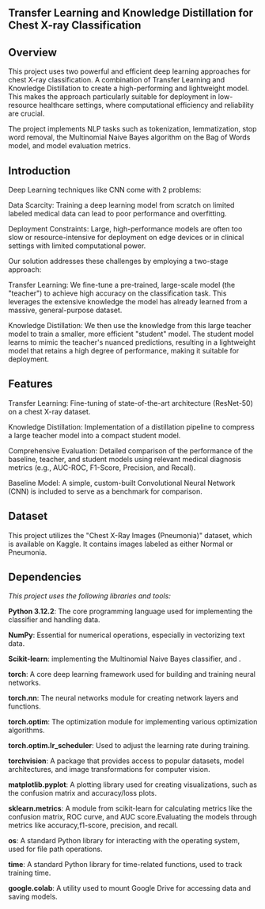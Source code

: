 
**Transfer Learning and Knowledge Distillation for Chest X-ray Classification**
---

**Overview**
---
This project uses two powerful and efficient deep learning approaches for chest X-ray classification. A combination of Transfer Learning and Knowledge Distillation to create a high-performing and lightweight model. This makes the approach particularly suitable for deployment in low-resource healthcare settings, where computational efficiency and reliability are crucial.


The project implements  NLP tasks  such as tokenization, lemmatization, stop word removal, the Multinomial Naive Bayes algorithm on the Bag of Words model, and model evaluation metrics.

**Introduction**
---
Deep Learning techniques like CNN come with 2 problems: 

Data Scarcity: Training a deep learning model from scratch on limited labeled medical data can lead to poor performance and overfitting.

Deployment Constraints: Large, high-performance models are often too slow or resource-intensive for deployment on edge devices or in clinical settings with limited computational power.

Our solution addresses these challenges by employing a two-stage approach:

Transfer Learning: We fine-tune a pre-trained, large-scale model (the "teacher") to achieve high accuracy on the classification task. This leverages the extensive knowledge the model has already learned from a massive, general-purpose dataset.

Knowledge Distillation: We then use the knowledge from this large teacher model to train a smaller, more efficient "student" model. The student model learns to mimic the teacher's nuanced predictions, resulting in a lightweight model that retains a high degree of performance, making it suitable for deployment.

**Features**
---
Transfer Learning: Fine-tuning of state-of-the-art architecture  (ResNet-50) on a chest X-ray dataset.

Knowledge Distillation: Implementation of a distillation pipeline to compress a large teacher model into a compact student model.

Comprehensive Evaluation: Detailed comparison of the performance of the baseline, teacher, and student models using relevant medical diagnosis metrics (e.g., AUC-ROC, F1-Score, Precision, and Recall).

Baseline Model: A simple, custom-built Convolutional Neural Network (CNN) is included to serve as a benchmark for comparison.


**Dataset**
---
This project utilizes the "Chest X-Ray Images (Pneumonia)" dataset, which is available on Kaggle. It contains images labeled as either Normal or Pneumonia.

**Dependencies**
---
*This project uses the following libraries and tools:*

**Python 3.12.2**: The core programming language used for implementing the classifier and handling data.

**NumPy**: Essential for numerical operations, especially in vectorizing text data.

**Scikit-learn**: implementing the Multinomial Naive Bayes classifier, and .

**torch**: A core deep learning framework used for building and training neural networks.

**torch.nn**: The neural networks module for creating network layers and functions.

**torch.optim**: The optimization module for implementing various optimization algorithms.

**torch.optim.lr_scheduler**: Used to adjust the learning rate during training.

**torchvision**: A package that provides access to popular datasets, model architectures, and image transformations for computer vision.

**matplotlib.pyplot**: A plotting library used for creating visualizations, such as the confusion matrix and accuracy/loss plots.

**sklearn.metrics**: A module from scikit-learn for calculating metrics like the confusion matrix, ROC curve, and AUC score.Evaluating the models through metrics like accuracy,f1-score, precision, and recall.

**os**: A standard Python library for interacting with the operating system, used for file path operations.

**time**: A standard Python library for time-related functions, used to track training time.

**google.colab**: A utility used to mount Google Drive for accessing data and saving models.








